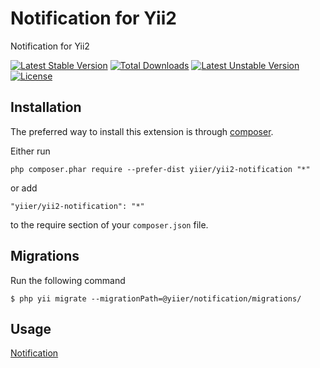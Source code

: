 Notification for Yii2
=====================
Notification for Yii2

[![Latest Stable Version](https://poser.pugx.org/yiier/yii2-notification/v/stable)](https://packagist.org/packages/yiier/yii2-notification) 
[![Total Downloads](https://poser.pugx.org/yiier/yii2-notification/downloads)](https://packagist.org/packages/yiier/yii2-notification) 
[![Latest Unstable Version](https://poser.pugx.org/yiier/yii2-notification/v/unstable)](https://packagist.org/packages/yiier/yii2-notification) 
[![License](https://poser.pugx.org/yiier/yii2-notification/license)](https://packagist.org/packages/yiier/yii2-notification)

Installation
------------

The preferred way to install this extension is through [composer](http://getcomposer.org/download/).

Either run

```
php composer.phar require --prefer-dist yiier/yii2-notification "*"
```

or add

```
"yiier/yii2-notification": "*"
```

to the require section of your `composer.json` file.



Migrations
-----------

Run the following command

```shell
$ php yii migrate --migrationPath=@yiier/notification/migrations/
```

Usage
-----

[Notification](/src/models/Notification.php)